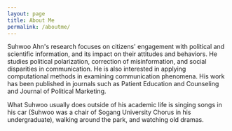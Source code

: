 ```yaml
---
layout: page
title: About Me
permalink: /aboutme/
---
```

Suhwoo Ahn's research focuses on citizens' engagement with political and scientific information, and its impact on their attitudes and behaviors. He studies political polarization, correction of misinformation, and social disparities in communication. He is also interested in applying computational methods in examining communication phenomena. His work has been published in journals such as Patient Education and Counseling and Journal of Political Marketing.

What Suhwoo usually does outside of his academic life is singing songs in his car (Suhwoo was a chair of Sogang University Chorus in his undergraduate), walking around the park, and watching old dramas.

